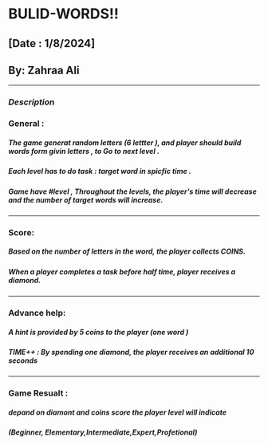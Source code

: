 # **BULID-WORDS!!**
## [Date : 1/8/2024] 
## By: Zahraa Ali 



***
### *Description* 

### General :
##### The game generat random letters (6 lettter ), and player should build words form givin letters , to Go to next level .

##### Each level has to do task : target word in spicfic time .

##### Game have #level , Throughout the levels, the player's time will decrease and the number of target words will increase. 

***
### Score: 

##### Based on the number of letters in the word, the player collects COINS.

##### When a player completes a task before half time, player receives a diamond.

***
### Advance help: 

##### A hint is provided by 5 coins to the player (one word )

##### TIME++ : By spending one diamond, the player receives an additional 10 seconds 


***
### Game Resualt : 

##### depand on diamont and coins score the player level will indicate 
##### (Beginner, Elementary,Intermediate,Expert,Profetional)





